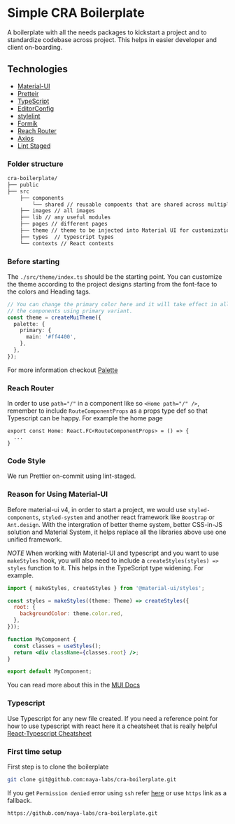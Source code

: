 # Simple CRA Boilerplate

A boilerplate with all the needs packages to kickstart a project and to standardize codebase across project. This helps in easier developer and client on-boarding.

## Technologies

- [Material-UI](https://material-ui.com/)
- [Pretteir](https://prettier.io/)
- [TypeScript](https://www.typescriptlang.org/)
- [EditorConfig](https://editorconfig.org/)
- [stylelint](https://stylelint.io/)
- [Formik](https://jaredpalmer.com/formik/)
- [Reach Router](https://reach.tech/router)
- [Axios](https://github.com/axios/axios)
- [Lint Staged](https://github.com/okonet/lint-staged)

### Folder structure

```sh
cra-boilerplate/
├── public
├── src
    ├── components
        └── shared // reusable compoents that are shared across multiple components
    ├── images // all images
    ├── lib // any useful modules
    ├── pages // different pages
    ├── theme // theme to be injected into Material UI for customization
    ├── types  // typescript types
    └── contexts // React contexts
```

### Before starting

The `./src/theme/index.ts` should be the starting point. You can customize the theme according to the project designs starting from the font-face to the colors and Heading tags.

```typescript
// You can change the primary color here and it will take effect in all
// the components using primary variant.
const theme = createMuiTheme({
  palette: {
    primary: {
      main: '#ff4400',
    },
  },
});
```

For more information checkout [Palette](https://material-ui.com/customization/palette/)

### Reach Router

In order to use `path="/"` in a component like so `<Home path="/" />`, remember to include `RouteComponentProps` as a props type def so that Typescript can be happy. For example the home page

```tsx
export const Home: React.FC<RouteComponentProps> = () => {
  ...
}
```

### Code Style

We run Prettier on-commit using lint-staged.

### Reason for Using Material-UI

Before material-ui v4, in order to start a project, we would use `styled-components`, `styled-system` and another react framework like `Boostrap` or `Ant.design`.
With the intergration of better theme system, better CSS-in-JS solution and Material System, it helps replace all the libraries above use one unified framework.

_NOTE_
When working with Material-UI and typescript and you want to use `makeStyles` hook, you will also need to include a `createStyles(styles) => styles` function to it. This helps in the TypeScript type widening. For example.

```jsx
import { makeStyles, createStyles } from '@material-ui/styles';

const styles = makeStyles((theme: Theme) => createStyles({
  root: {
    backgroundColor: theme.color.red,
  },
}));

function MyComponent {
  const classes = useStyles();
  return <div className={classes.root} />;
}

export default MyComponent;
```

You can read more about this in the [MUI Docs](https://material-ui.com/styles/api/#createstyles-styles-styles)

### Typescript

Use Typescript for any new file created. If you need a reference point for how to use typescript with react here it a cheatsheet that is really helpful [React-Typescript Cheatsheet](https://github.com/typescript-cheatsheets/react-typescript-cheatsheet)

### First time setup

First step is to clone the boilerplate

```sh
git clone git@github.com:naya-labs/cra-boilerplate.git
```

If you get `Permission denied` error using `ssh` refer [here](https://help.github.com/articles/error-permission-denied-publickey/)
or use `https` link as a fallback.

```sh
https://github.com/naya-labs/cra-boilerplate.git
```
